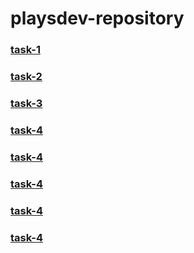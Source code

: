 # playsdev-repository
### [task-1](https://github.com/NichiporukRoman/playsdev-repository/tree/main/tasks/task_1)
### [task-2](https://github.com/NichiporukRoman/playsdev-repository/tree/main/tasks/task_2)
### [task-3](https://github.com/NichiporukRoman/playsdev-repository/tree/main/tasks/task_3)
### [task-4](https://github.com/NichiporukRoman/playsdev-repository/tree/main/tasks/task_4)
### [task-4](https://github.com/NichiporukRoman/playsdev-repository/tree/main/tasks/task_5)
### [task-4](https://github.com/NichiporukRoman/playsdev-repository/tree/main/tasks/task_6)
### [task-4](https://github.com/NichiporukRoman/playsdev-repository/tree/main/tasks/task_7)
### [task-4](https://github.com/NichiporukRoman/playsdev-repository/tree/main/tasks/task_8)


